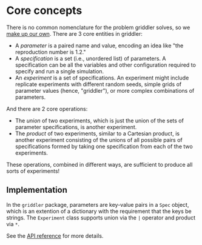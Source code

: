 # Core concepts

There is no common nomenclature for the problem griddler solves, so we [make up our own](https://xkcd.com/927/). There are 3 core entities in griddler:

- A _parameter_ is a paired name and value, encoding an idea like "the reproduction number is 1.2."
- A _specification_ is a set (i.e., unordered list) of parameters. A specification can be all the variables and other configuration required to specify and run a single simulation.
- An _experiment_ is a set of specifications. An experiment might include replicate experiments with different random seeds, simple grids of parameter values (hence, "griddler"), or more complex combinations of parameters.

And there are 2 core operations:

- The _union_ of two experiments, which is just the union of the sets of parameter specifications, is another experiment.
- The _product_ of two experiments, similar to a Cartesian product, is another experiment consisting of the unions of all possible pairs of specifications formed by taking one specification from each of the two experiments.

These operations, combined in different ways, are sufficient to produce all sorts of experiments!

## Implementation

In the `griddler` package, parameters are key-value pairs in a `Spec` object, which is an extention of a dictionary with the requirement that the keys be strings. The `Experiment` class supports union via the `|` operator and product via `*`.

See the [API reference](reference.md) for more details.
